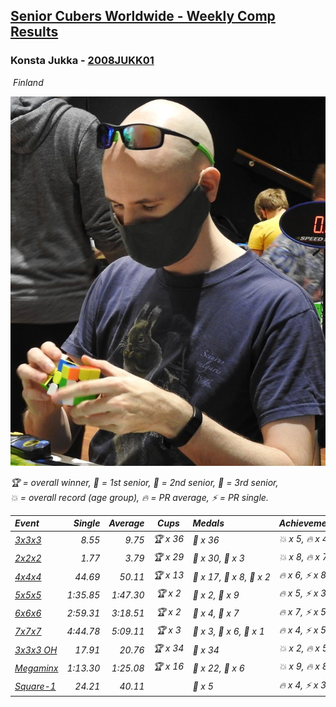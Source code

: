 <style>table {white-space: nowrap;}</style>
<link rel="stylesheet" type="text/css" href="/scw-comp/css/flags.css" />

## [Senior Cubers Worldwide - Weekly Comp Results](/scw-comp/results/)
### Konsta Jukka - [2008JUKK01](https://www.worldcubeassociation.org/persons/2008JUKK01)

<i class="flag flag-FI" />&nbsp;Finland

![Konsta Jukka](1598884731.jpg)

<span style="white-space: nowrap;">🏆 = overall winner</span>, <span style="white-space: nowrap;">🥇 = 1st senior</span>, <span style="white-space: nowrap;">🥈 = 2nd senior</span>, <span style="white-space: nowrap;">🥉 = 3rd senior</span>, <span style="white-space: nowrap;">💥 = overall record (age group)</span>, <span style="white-space: nowrap;">🔥 = PR average</span>, <span style="white-space: nowrap;">⚡ = PR single</span>.

| Event | Single | Average | Cups | Medals | Achievements|
| :-- | --: | --: | :--: | :-- | :-- |
| [3x3x3](333.md) | 8.55 | 9.75 | 🏆 x 36 | 🥇 x 36 | 💥 x 5, 🔥 x 4, ⚡ x 4 |
| [2x2x2](222.md) | 1.77 | 3.79 | 🏆 x 29 | 🥇 x 30, 🥈 x 3 | 💥 x 8, 🔥 x 7, ⚡ x 4 |
| [4x4x4](444.md) | 44.69 | 50.11 | 🏆 x 13 | 🥇 x 17, 🥈 x 8, 🥉 x 2 | 🔥 x 6, ⚡ x 8 |
| [5x5x5](555.md) | 1:35.85 | 1:47.30 | 🏆 x 2 | 🥇 x 2, 🥈 x 9 | 🔥 x 5, ⚡ x 3 |
| [6x6x6](666.md) | 2:59.31 | 3:18.51 | 🏆 x 2 | 🥇 x 4, 🥈 x 7 | 🔥 x 7, ⚡ x 5 |
| [7x7x7](777.md) | 4:44.78 | 5:09.11 | 🏆 x 3 | 🥇 x 3, 🥈 x 6, 🥉 x 1 | 🔥 x 4, ⚡ x 5 |
| [3x3x3 OH](333oh.md) | 17.91 | 20.76 | 🏆 x 34 | 🥇 x 34 | 💥 x 2, 🔥 x 5, ⚡ x 3 |
| [Megaminx](minx.md) | 1:13.30 | 1:25.08 | 🏆 x 16 | 🥇 x 22, 🥈 x 6 | 💥 x 9, 🔥 x 8, ⚡ x 5 |
| [Square-1](sq1.md) | 24.21 | 40.11 |  | 🥉 x 5 | 🔥 x 4, ⚡ x 3 |

<!-- Global site tag (gtag.js) - Google Analytics -->
<script async src="https://www.googletagmanager.com/gtag/js?id=UA-86348435-3"></script>
<script>window.dataLayer = window.dataLayer || []; function gtag() {dataLayer.push(arguments);} gtag('js', new Date()); gtag('config', 'UA-86348435-3');</script>
